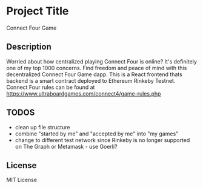 # Project Title

Connect Four Game

## Description

Worried about how centralized playing Connect Four is online? It's definitely one of my top 1000 concerns. Find freedom and peace of mind with this decentralized Connect Four Game dapp. This is a React frontend thats backend is a smart contract deployed to Ethereum Rinkeby Testnet. 
Connect Four rules can be found at https://www.ultraboardgames.com/connect4/game-rules.php

## TODOS

- clean up file structure
- combine "started by me" and "accepted by me" into "my games"
- change to different test network since Rinkeby is no longer supported on The Graph or Metamask - use Goerli?

## License

MIT License
